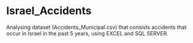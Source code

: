 # Israel_Accidents
Analysing dataset (Accidents_Municipal.csv) that consists accidents that occur in Israel in the past 5 years, using EXCEL and SQL SERVER.

